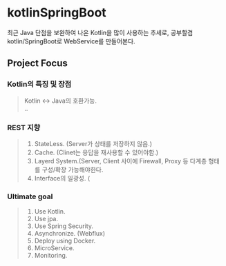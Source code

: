 # kotlinSpringBoot
최근 Java 단점을 보완하여 나온 Kotlin을 많이 사용하는 추세로, 공부할겸 kotlin/SpringBoot로 WebService를 만들어본다.   

## Project Focus
### Kotlin의 특징 및 장점
> Kotlin <-> Java의 호환가능.   
> ..
### REST 지향
> 1. StateLess. (Server가 상태를 저장하지 않음.)
> 2. Cache. (Clinet는 응답을 재사용할 수 있어야함.)
> 3. Layerd System.(Server, Client 사이에 Firewall, Proxy 등 다계층 형태를 구성/확장 가능해야한다.   
> 4. Interface의 일광성. (

### Ultimate goal
> 1. Use Kotlin.
> 2. Use jpa.
> 3. Use Spring Security.
> 4. Asynchronize. (Webflux)
> 5. Deploy using Docker.
> 6. MicroService.
> 7. Monitoring.
